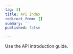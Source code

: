 ```yaml
---
tag: []
title: API index
redirect_from: []
summary: ''
published: false

---
```

Use the API introduction guide. 
